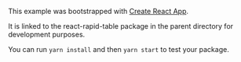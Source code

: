 This example was bootstrapped with [Create React App](https://github.com/facebook/create-react-app).

It is linked to the react-rapid-table package in the parent directory for development purposes.

You can run `yarn install` and then `yarn start` to test your package.
